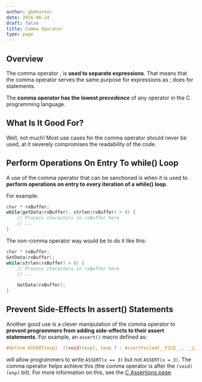 ```yaml
---
author: gbmhunter
date: 2016-06-24
draft: false
title: Comma Operator
type: page
---
```


## Overview

The comma operator , is **used to separate expressions**. That means that the comma operator serves the same purpose for expressions as ; does for statements.

The **comma operator has the lowest _precedence_** of any operator in the C programming language.

## What Is It Good For?

Well, not much! Most use cases for the comma operator should never be used, at it severely compromises the readability of the code.

## Perform Operations On Entry To while() Loop

A use of the comma operator that can be sanctioned is when it is used to **perform operations on entry to every iteration of a while() loop**.

For example:

```c
char * rxBuffer;
while(getData(rxBuffer), strlen(rxBuffer) > 0) {
    // Process characters in rxBuffer here
    // ...
}
```

The non-comma operator way would be to do it like this:

```c    
char * rxBuffer;
GetData(rxBuffer);
while(strlen(rxBuffer) > 0) {
    // Process characters in rxBuffer here
    // ...

    GetData(rxBuffer);
}
```

## Prevent Side-Effects In assert() Statements

Another good use is a clever manipulation of the comma operator to **prevent programmers from adding side-effects to their assert statements**. For example, an `assert()` macro defined as:

```c
#define ASSERT(exp)  ((void)(exp), (exp ? : AssertFailed(__FILE__, __LINE__, #exp)))
```

will allow programmers to write `ASSERT(x == 3)` but not `ASSERT(x = 3)`. The comma operator helps achieve this (the comma operator is after the `(void)(exp)` bit). For more information on this, see the [C Assertions page](/programming/languages/c/assertions-assert).
